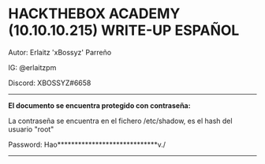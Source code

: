 # HACKTHEBOX ACADEMY (10.10.10.215) WRITE-UP ESPAÑOL 

Autor: Erlaitz 'xBossyz' Parreño 

IG: @erlaitzpm

Discord: XBOSSYZ#6658

_______________________________________________________________________

__El documento se encuentra protegido con contraseña:__

La contraseña se encuentra en el fichero /etc/shadow, es el hash del usuario "root"

Password: Hao*****************************v./

_______________________________________________________________________

